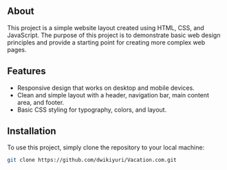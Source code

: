 
## About
This project is a simple website layout created using HTML, CSS, and JavaScript. The purpose of this project is to demonstrate basic web design principles and provide a starting point for creating more complex web pages.

## Features

- Responsive design that works on desktop and mobile devices.
- Clean and simple layout with a header, navigation bar, main content area, and footer.
- Basic CSS styling for typography, colors, and layout.

## Installation

To use this project, simply clone the repository to your local machine:

```bash
git clone https://github.com/dwikiyuri/Vacation.com.git
